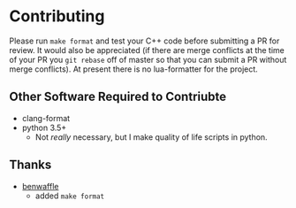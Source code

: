 # Contributing

Please run `make format` and test your C++ code before submitting a PR for review. It would also be appreciated (if there are merge conflicts at the time of your PR you `git rebase` off of master so that you can submit a PR without merge conflicts). At present there is no lua-formatter for the project.


## Other Software Required to Contriubte

- clang-format
- python 3.5+
	- Not *really* necessary, but I make quality of life scripts in python.

## Thanks

- [benwaffle](https://github.com/benwaffle)
    - added `make format`
